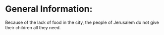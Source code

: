 # General Information:

Because of the lack of food in the city, the people of Jerusalem do not give their children all they need.